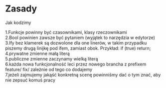 <h1> Zasady </h1>
Jak kodzimy

1.Funkcje powinny być czasownikami, klasy rzeczownikami <br>
2.Bool powinien zawsze być pytaniem (wyjątek to narzędzia w edytorze)<br>
3.Ify bez klamerek są dozwolone dla one linerów, w takim przypadku piszemy drugą linijkę pod ifem, zamiast obok. Przykład: if (true) return;<br>
4.prywatne zmienne małą literą<br>
5.publiczne zmienne zaczynamy wielką literą<br>
6.każda nowa funkcjonalność leci przez nowego brancha z prefixem feature/ fix/ zależnie od tego co dodajemy<br>
7.jeżeli zajmujemy jakąść konkretną scenę powinniśmy dać o tym znać, aby nie zepsuć komuś pracy<br>
